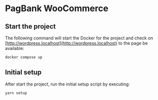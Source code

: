 # PagBank WooCommerce

## Start the project

The following command will start the Docker for the project and check on [http://wordpress.localhost](http://wordpress.localhost) to the page be available:

```bash
docker compose up
```

## Initial setup

After start the project, run the initial setup script by executing:

```bash
yarn setup
```
